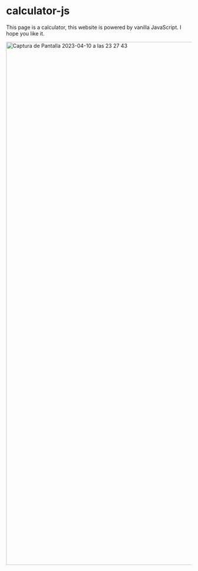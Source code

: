 # calculator-js
This page is a calculator, this website is powered by vanilla JavaScript. I hope you like it.

<img width="1416" alt="Captura de Pantalla 2023-04-10 a las 23 27 43" src="https://user-images.githubusercontent.com/112553001/231003389-6565c775-bad2-458b-97c8-9b8cd1efbe85.png">
